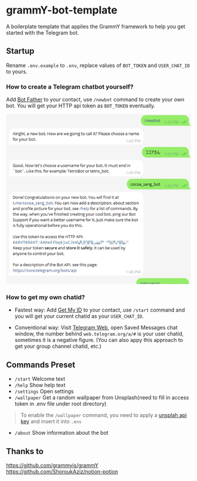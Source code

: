 # grammY-bot-template

A boilerplate template that applies the GrammY framework to help you get started with the Telegram bot.

## Startup

Rename `.env.example` to `.env`, replace values of `BOT_TOKEN` and `USER_CHAT_ID`  to yours.

### How to create a Telegram chatbot yourself?

Add [Bot Father](https://telegram.me/BotFather) to your contact, use `/newbot` command to create your own bot. You will get your HTTP api token as `BOT_TOKEN` eventually.

![20240101153019](https://raw.githubusercontent.com/flynncao/blog-images/main/img/20240101153019.png)

### How to get my own chatid?

* Fastest way: Add [Get My ID](https://t.me/getmyid_bot) to your contact, use `/start` command and you will get your current chatid as your `USER_CHAT_ID`.

* Conventional way: Visit [Telegram Web](https://web.telegram.org/), open Saved Messages chat window, the number behind `web.telegram.org/a/#` is your user chatid, sometimes it is a negative figure.
(You can also appy this approach to get your group channel chatid, etc.)

## Commands Preset

* `/start` Welcome text
* `/help` Show help text
* `/settings` Open settings
* `/wallpaper` Get a random wallpaper from Unsplash(need to fill in access token in .env file under root directory)

> To enable the `/wallpaper` command, you need to apply a [unsplah api key](https://unsplash.com/documentation) and insert it into `.env`

* `/about` Show information about the bot

## Thanks to

<https://github.com/grammyjs/grammY>
<https://github.com/ShoroukAziz/notion-potion>
